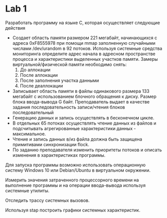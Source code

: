 # Lab 1
Разработать программу на языке С, которая осуществляет следующие действия

 * Создает область памяти размером 221 мегабайт, начинающихся с адреса 0xF8555978 при помощи mmap заполненную случайными числами /dev/urandom в 92 потоков. Используя системные средства мониторинга определите адрес начала в адресном пространстве процесса и характеристики выделенных участков памяти. Замеры виртуальной/физической памяти необходимо снять:
   1. До аллокации
   2. После аллокации
   3. После заполнения участка данными
   4. После деаллокации
 * Записывает область памяти в файлы одинакового размера 133 мегабайт с использованием блочного обращения к диску. Размер блока ввода-вывода G байт. Преподаватель выдает в качестве задания последовательность записи/чтения блоков последовательный
 * Генерацию данных и запись осуществлять в бесконечном цикле.
 * В отдельных 65 потоках осуществлять чтение данных из файлов и подсчитывать агрегированные характеристики данных - максимальное.
 * Чтение и запись данных в/из файла должна быть защищена примитивами синхронизации flock.
 * По заданию преподавателя изменить приоритеты потоков и описать изменения в характеристиках программы. 

Для запуска программы возможно использовать операционную систему Windows 10 или  Debian/Ubuntu в виртуальном окружении. 

Измерить значения затраченного процессорного времени на выполнение программы и на операции ввода-вывода используя системные утилиты.

Отследить трассу системных вызовов. 

Используя stap построить графики системных характеристик. 
